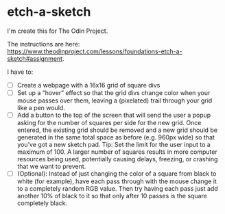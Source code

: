 # etch-a-sketch

I'm create this for The Odin Project.

The instructions are here: https://www.theodinproject.com/lessons/foundations-etch-a-sketch#assignment.

I have to:
- [ ] Create a webpage with a 16x16 grid of square divs
- [ ] Set up a “hover” effect so that the grid divs change color when your mouse passes over them, leaving a (pixelated) trail through your grid like a pen would.
- [ ] Add a button to the top of the screen that will send the user a popup asking for the number of squares per side for the new grid. Once entered, the existing grid should be removed and a new grid should be generated in the same total space as before (e.g. 960px wide) so that you’ve got a new sketch pad. Tip: Set the limit for the user input to a maximum of 100. A larger number of squares results in more computer resources being used, potentially causing delays, freezing, or crashing that we want to prevent.
- [ ] (Optional): Instead of just changing the color of a square from black to white (for example), have each pass through with the mouse change it to a completely random RGB value. Then try having each pass just add another 10% of black to it so that only after 10 passes is the square completely black.
